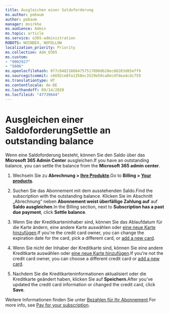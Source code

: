 ```yaml
---
title: Ausgleichen einer Saldoforderung
ms.author: pebaum
author: pebaum
manager: mnirkhe
ms.audience: Admin
ms.topic: article
ms.service: o365-administration
ROBOTS: NOINDEX, NOFOLLOW
localization_priority: Priority
ms.collection: Adm_O365
ms.custom:
- "9002927"
- "5606"
ms.openlocfilehash: 0f7c048218864757517090db20ec68203d85eff9
ms.sourcegitcommit: c6692ce0fa1358ec3529e59ca0ecdfdea4cdc759
ms.translationtype: HT
ms.contentlocale: de-DE
ms.lasthandoff: 09/14/2020
ms.locfileid: "47739644"
---
```

# <a name="settle-an-outstanding-balance"></a><span data-ttu-id="9cc81-102">Ausgleichen einer Saldoforderung</span><span class="sxs-lookup"><span data-stu-id="9cc81-102">Settle an outstanding balance</span></span>

<span data-ttu-id="9cc81-103">Wenn eine Saldoforderung besteht, können Sie den Saldo über das **Microsoft 365 Admin Center** ausgleichen.</span><span class="sxs-lookup"><span data-stu-id="9cc81-103">If you have an outstanding balance, you can settle the balance from the **Microsoft 365 admin center**.</span></span>

1. <span data-ttu-id="9cc81-104">Wechseln Sie zu **Abrechnung > [Ihre Produkte](https://go.microsoft.com/fwlink/p/?linkid=842054)**.</span><span class="sxs-lookup"><span data-stu-id="9cc81-104">Go to **Billing > [Your products](https://go.microsoft.com/fwlink/p/?linkid=842054)**.</span></span>

2. <span data-ttu-id="9cc81-105">Suchen Sie das Abonnement mit dem ausstehenden Saldo.</span><span class="sxs-lookup"><span data-stu-id="9cc81-105">Find the subscription with the outstanding balance.</span></span> <span data-ttu-id="9cc81-106">Klicken Sie im Abschnitt „Abrechnung“ neben **Abonnement weist überfällige Zahlung auf** auf **Saldo ausgleichen**.</span><span class="sxs-lookup"><span data-stu-id="9cc81-106">In the Billing section, next to **Subscription has a past due payment**, click **Settle balance**.</span></span>

3. <span data-ttu-id="9cc81-107">Wenn Sie der Kreditkarteninhaber sind, können Sie das Ablaufdatum für die Karte ändern, eine andere Karte auswählen oder [eine neue Karte hinzufügen](https://docs.microsoft.com/microsoft-365/commerce/billing-and-payments/manage-payment-methods?view=o365-worldwide).</span><span class="sxs-lookup"><span data-stu-id="9cc81-107">If you're the credit card owner, you can change the expiration date for the card, pick a different card, or [add a new card](https://docs.microsoft.com/microsoft-365/commerce/billing-and-payments/manage-payment-methods?view=o365-worldwide).</span></span>

4. <span data-ttu-id="9cc81-108">Wenn Sie nicht der Inhaber der Kreditkarte sind, können Sie eine andere Kreditkarte auswählen oder [eine neue Karte hinzufügen](https://docs.microsoft.com/microsoft-365/commerce/billing-and-payments/manage-payment-methods?view=o365-worldwide).</span><span class="sxs-lookup"><span data-stu-id="9cc81-108">If you're not the credit card owner, you can choose a different credit card or [add a new card](https://docs.microsoft.com/microsoft-365/commerce/billing-and-payments/manage-payment-methods?view=o365-worldwide).</span></span>

5. <span data-ttu-id="9cc81-109">Nachdem Sie die Kreditkarteninformationen aktualisiert oder die Kreditkarte geändert haben, klicken Sie auf **Speichern**.</span><span class="sxs-lookup"><span data-stu-id="9cc81-109">After you've updated the credit card information or changed the credit card, click **Save**.</span></span>

<span data-ttu-id="9cc81-110">Weitere Informationen finden Sie unter [Bezahlen für Ihr Abonnement](https://docs.microsoft.com/microsoft-365/commerce/billing-and-payments/pay-for-your-subscription?view=o365-worldwide).</span><span class="sxs-lookup"><span data-stu-id="9cc81-110">For more info, see [Pay for your subscription](https://docs.microsoft.com/microsoft-365/commerce/billing-and-payments/pay-for-your-subscription?view=o365-worldwide).</span></span>
